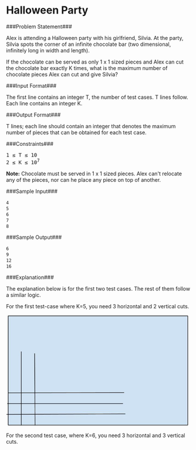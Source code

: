 Halloween Party
===================

###Problem Statement###

Alex is attending a Halloween party with his girlfriend, Silvia. At the party, Silvia spots the corner of an infinite chocolate bar (two dimensional, infinitely long in width and length).

If the chocolate can be served as only 1 x 1 sized pieces and Alex can cut the chocolate bar exactly K times, what is the maximum number of chocolate pieces Alex can cut and give Silvia?

###Input Format###

The first line contains an integer T, the number of test cases. T lines follow.
Each line contains an integer K.

###Output Format###

T lines; each line should contain an integer that denotes the maximum number of pieces that can be obtained for each test case.

###Constraints###

<pre>
1 ≤ T ≤ 10
2 ≤ K ≤ 10<sup>7</sup> 
</pre>

**Note:** Chocolate must be served in 1 x 1 sized pieces. Alex can't relocate any of the pieces, nor can he place any piece on top of another.

###Sample Input###

```
4
5
6
7
8
```

###Sample Output###

```
6
9
12
16
```

###Explanation###

The explanation below is for the first two test cases. The rest of them follow a similar logic.

For the first test-case where K=5, you need 3 horizontal and 2 vertical cuts.

![](halloween-party.jpg)

For the second test case, where K=6, you need 3 horizontal and 3 vertical cuts.